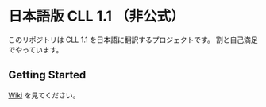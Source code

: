 # 日本語版 CLL 1.1 （非公式）

このリポジトリは CLL 1.1 を日本語に翻訳するプロジェクトです。
割と自己満足でやっています。

## Getting Started

[Wiki](https://github.com/skytomo221/cll-ja-re/wiki) を見てください。
